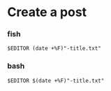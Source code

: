 # Create a post 

### fish
```
$EDITOR (date +%F)"-title.txt"
```

### bash
```
$EDITOR $(date +%F)"-title.txt"
```
